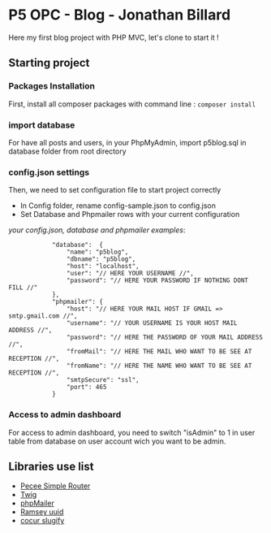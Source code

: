 # P5 OPC - Blog - Jonathan Billard

Here my first blog project with PHP MVC, let's clone to start it !

## Starting project

### Packages Installation

First, install all composer packages with command line : ``composer install``

### import database

For have all posts and users, in your PhpMyAdmin, import p5blog.sql in database folder from root directory

### config.json settings

Then, we need to set configuration file to start project correctly

- In Config folder, rename config-sample.json to config.json
- Set Database and Phpmailer rows with your current configuration

_your config.json, database and phpmailer examples_:

```
            "database":  {
                "name": "p5blog", 
                "dbname": "p5blog",
                "host": "localhost",
                "user": "// HERE YOUR USERNAME //",
                "password": "// HERE YOUR PASSWORD IF NOTHING DONT FILL //"
            },
            "phpmailer": {
                "host": "// HERE YOUR MAIL HOST IF GMAIL => smtp.gmail.com //",
                "username": "// YOUR USERNAME IS YOUR HOST MAIL ADDRESS //",
                "password": "// HERE THE PASSWORD OF YOUR MAIL ADDRESS //",
                "fromMail": "// HERE THE MAIL WHO WANT TO BE SEE AT RECEPTION //",
                "fromName": "// HERE THE NAME WHO WANT TO BE SEE AT RECEPTION //",
                "smtpSecure": "ssl",
                "port": 465
            }
```

### Access to admin dashboard

For access to admin dashboard, you need to switch "isAdmin" to 1 in user table from database on user account wich you want to be admin.

## Libraries use list

- [Pecee Simple Router](https://packagist.org/packages/pecee/simple-router)
- [Twig](https://packagist.org/packages/twig/twig)
- [phpMailer](https://packagist.org/packages/phpmailer/phpmailer)
- [Ramsey uuid](https://packagist.org/packages/ramsey/uuid)
- [cocur slugify](https://packagist.org/packages/cocur/slugify)